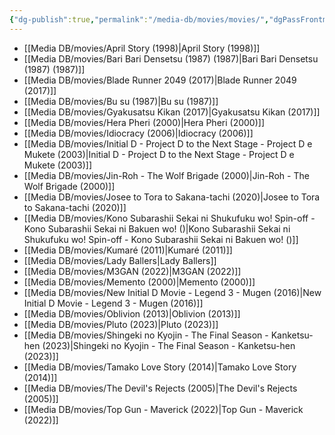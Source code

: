 ```yaml
---
{"dg-publish":true,"permalink":"/media-db/movies/movies/","dgPassFrontmatter":true,"noteIcon":"1","created":"2023-12-10T09:58:56.823+05:30","updated":"2023-12-15T00:09:53.599+05:30"}
---
```



- [[Media DB/movies/April Story (1998)\|April Story (1998)]]
- [[Media DB/movies/Bari Bari Densetsu (1987) (1987)\|Bari Bari Densetsu (1987) (1987)]]
- [[Media DB/movies/Blade Runner 2049 (2017)\|Blade Runner 2049 (2017)]]
- [[Media DB/movies/Bu su (1987)\|Bu su (1987)]]
- [[Media DB/movies/Gyakusatsu Kikan (2017)\|Gyakusatsu Kikan (2017)]]
- [[Media DB/movies/Hera Pheri (2000)\|Hera Pheri (2000)]]
- [[Media DB/movies/Idiocracy (2006)\|Idiocracy (2006)]]
- [[Media DB/movies/Initial D - Project D to the Next Stage - Project D e Mukete (2003)\|Initial D - Project D to the Next Stage - Project D e Mukete (2003)]]
- [[Media DB/movies/Jin-Roh - The Wolf Brigade (2000)\|Jin-Roh - The Wolf Brigade (2000)]]
- [[Media DB/movies/Josee to Tora to Sakana-tachi (2020)\|Josee to Tora to Sakana-tachi (2020)]]
- [[Media DB/movies/Kono Subarashii Sekai ni Shukufuku wo! Spin-off - Kono Subarashii Sekai ni Bakuen wo! ()\|Kono Subarashii Sekai ni Shukufuku wo! Spin-off - Kono Subarashii Sekai ni Bakuen wo! ()]]
- [[Media DB/movies/Kumaré (2011)\|Kumaré (2011)]]
- [[Media DB/movies/Lady Ballers\|Lady Ballers]]
- [[Media DB/movies/M3GAN (2022)\|M3GAN (2022)]]
- [[Media DB/movies/Memento (2000)\|Memento (2000)]]
- [[Media DB/movies/New Initial D Movie - Legend 3 - Mugen (2016)\|New Initial D Movie - Legend 3 - Mugen (2016)]]
- [[Media DB/movies/Oblivion (2013)\|Oblivion (2013)]]
- [[Media DB/movies/Pluto (2023)\|Pluto (2023)]]
- [[Media DB/movies/Shingeki no Kyojin - The Final Season - Kanketsu-hen (2023)\|Shingeki no Kyojin - The Final Season - Kanketsu-hen (2023)]]
- [[Media DB/movies/Tamako Love Story (2014)\|Tamako Love Story (2014)]]
- [[Media DB/movies/The Devil's Rejects (2005)\|The Devil's Rejects (2005)]]
- [[Media DB/movies/Top Gun - Maverick (2022)\|Top Gun - Maverick (2022)]]

